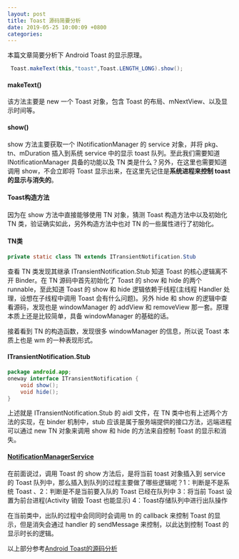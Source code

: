 ```yaml
---
layout: post
title: Toast 源码简要分析
date: 2019-05-25 10:00:09 +0800
categories: 
---
```


本篇文章简要分析下 Android Toast 的显示原理。

```java
 Toast.makeText(this,"toast",Toast.LENGTH_LONG).show();
```

#### makeText()

该方法主要是 new 一个 Toast 对象，包含 Toast 的布局、mNextView、以及显示时间等。

#### show()

show 方法主要获取一个 INotificationManager 的 service 对象，并将 pkg、tn、mDuration 插入到系统 service 中的显示 toast 队列。至此我们需要知道 INotificationManager 具备的功能以及 TN 类是什么？另外，在这里也需要知道调用 show，不会立即将 Toast 显示出来，在这里先记住是**系统进程来控制 toast 的显示与消失的**。

#### Toast构造方法

因为在 show 方法中直接能够使用 TN 对象，猜测 Toast 构造方法中以及初始化 TN 类，验证确实如此，另外构造方法中也对 TN 的一些属性进行了初始化。

#### TN类

```java
private static class TN extends ITransientNotification.Stub
```

查看 TN 类发现其继承 ITransientNotification.Stub 知道 Toast 的核心逻辑离不开 Binder。在 TN 源码中首先初始化了 Toast 的 show 和 hide 的两个 runnable，至此知道 Toast 的 show 和 hide 逻辑依赖于线程(主线程 Handler 处理，设想在子线程中调用 Toast 会有什么问题)。另外 hide 和 show 的逻辑中查看源码，发现也是 windowManager 的 addView 和 removeView 那一套。原理本质上还是比较简单，具备 windowManager 的基础的话。

接着看到 TN 的构造函数，发现很多 windowManager 的信息，所以说 Toast 本质上也是 wm 的一种表现形式。

#### ITransientNotification.Stub

```java
package android.app;
oneway interface ITransientNotification {
    void show();
    void hide();
}
```

上述就是  ITransientNotification.Stub 的 aidl 文件，在 TN 类中也有上述两个方法的实现，在 binder 机制中，stub 应该是属于服务端提供的接口方法，远端进程可以通过 new TN 对象来调用 show 和 hide 的方法来自控制 Toast 的显示和消失。

#### [NotificationManagerService](http://androidxref.com/9.0.0_r3/xref/frameworks/base/services/core/java/com/android/server/notification/NotificationManagerService.java)

在前面说过，调用 Toast 的 show 方法后，是将当前 toast 对象插入到 service 的 Toast 队列中，那么插入到队列的过程主要做了哪些逻辑呢？1：判断是不是系统 Toast 、2：判断是不是当前要入队的 Toast 已经在队列中 3：将当前 Toast 设置为前台进程(Activity 销毁 Toast 也能显示) 4：Toast存储队列中进行出队操作

在当前类中，出队的过程中会同同时会调用 tn 的 callback 来控制 Toast 的显示，但是消失会通过 handler 的 sendMessage 来控制，以此达到控制 Toast 的显示时长的逻辑。

以上部分参考[Android Toast的源码分析](https://blog.csdn.net/wzy_1988/article/details/43341761)

